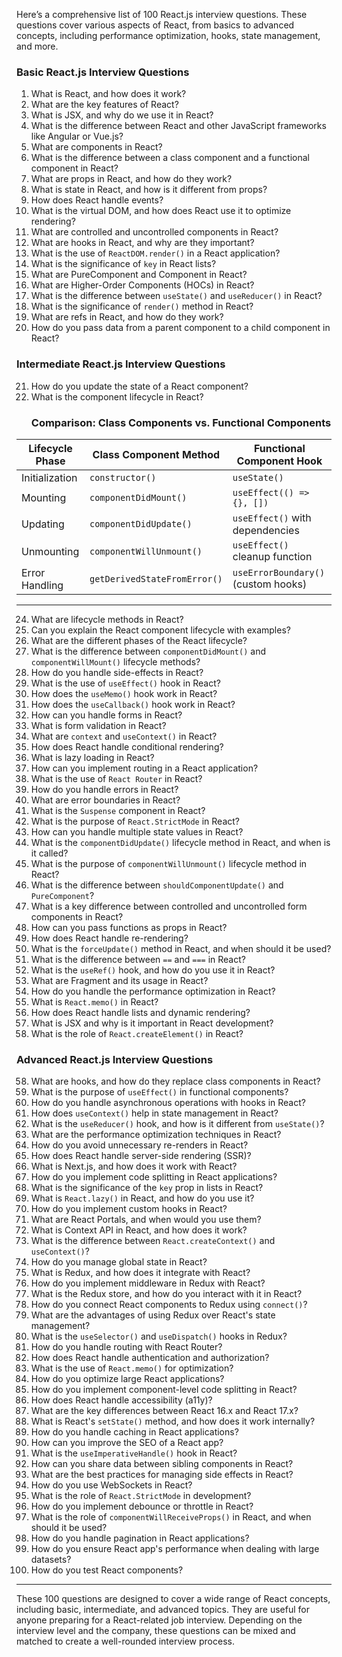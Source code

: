 


Here’s a comprehensive list of 100 React.js interview questions. These questions cover various aspects of React, from basics to advanced concepts, including performance optimization, hooks, state management, and more.

### **Basic React.js Interview Questions**
1. What is React, and how does it work?
2. What are the key features of React?
3. What is JSX, and why do we use it in React?
4. What is the difference between React and other JavaScript frameworks like Angular or Vue.js?
5. What are components in React?
6. What is the difference between a class component and a functional component in React?
7. What are props in React, and how do they work?
8. What is state in React, and how is it different from props?
9. How does React handle events?
10. What is the virtual DOM, and how does React use it to optimize rendering?
11. What are controlled and uncontrolled components in React?
12. What are hooks in React, and why are they important?
13. What is the use of `ReactDOM.render()` in a React application?
14. What is the significance of `key` in React lists?
15. What are PureComponent and Component in React?
16. What are Higher-Order Components (HOCs) in React?
17. What is the difference between `useState()` and `useReducer()` in React?
18. What is the significance of `render()` method in React?
19. What are refs in React, and how do they work?
20. How do you pass data from a parent component to a child component in React?

### **Intermediate React.js Interview Questions**
21. How do you update the state of a React component?
22. What is the component lifecycle in React?
    ### **Comparison: Class Components vs. Functional Components**

| **Lifecycle Phase**        | **Class Component Method**       | **Functional Component Hook**        |
|-----------------------------|----------------------------------|---------------------------------------|
| Initialization              | `constructor()`                 | `useState()`                         |
| Mounting                    | `componentDidMount()`           | `useEffect(() => {}, [])`            |
| Updating                    | `componentDidUpdate()`          | `useEffect()` with dependencies      |
| Unmounting                  | `componentWillUnmount()`        | `useEffect()` cleanup function       |
| Error Handling              | `getDerivedStateFromError()`    | `useErrorBoundary()` (custom hooks)  |

---
24. What are lifecycle methods in React?
25. Can you explain the React component lifecycle with examples?
26. What are the different phases of the React lifecycle?
27. What is the difference between `componentDidMount()` and `componentWillMount()` lifecycle methods?
28. How do you handle side-effects in React?
29. What is the use of `useEffect()` hook in React?
30. How does the `useMemo()` hook work in React?
31. How does the `useCallback()` hook work in React?
32. How can you handle forms in React?
33. What is form validation in React?
34. What are `context` and `useContext()` in React?
35. How does React handle conditional rendering?
36. What is lazy loading in React?
37. How can you implement routing in a React application?
38. What is the use of `React Router` in React?
39. How do you handle errors in React?
40. What are error boundaries in React?
41. What is the `Suspense` component in React?
42. What is the purpose of `React.StrictMode` in React?
43. How can you handle multiple state values in React?
44. What is the `componentDidUpdate()` lifecycle method in React, and when is it called?
45. What is the purpose of `componentWillUnmount()` lifecycle method in React?
46. What is the difference between `shouldComponentUpdate()` and `PureComponent`?
47. What is a key difference between controlled and uncontrolled form components in React?
48. How can you pass functions as props in React?
49. How does React handle re-rendering?
50. What is the `forceUpdate()` method in React, and when should it be used?
51. What is the difference between `==` and `===` in React?
52. What is the `useRef()` hook, and how do you use it in React?
53. What are Fragment and its usage in React?
54. How do you handle the performance optimization in React?
55. What is `React.memo()` in React?
56. How does React handle lists and dynamic rendering?
57. What is JSX and why is it important in React development?
58. What is the role of `React.createElement()` in React?

### **Advanced React.js Interview Questions**
58. What are hooks, and how do they replace class components in React?
59. What is the purpose of `useEffect()` in functional components?
60. How do you handle asynchronous operations with hooks in React?
61. How does `useContext()` help in state management in React?
62. What is the `useReducer()` hook, and how is it different from `useState()`?
63. What are the performance optimization techniques in React?
64. How do you avoid unnecessary re-renders in React?
65. How does React handle server-side rendering (SSR)?
66. What is Next.js, and how does it work with React?
67. How do you implement code splitting in React applications?
68. What is the significance of the `key` prop in lists in React?
69. What is `React.lazy()` in React, and how do you use it?
70. How do you implement custom hooks in React?
71. What are React Portals, and when would you use them?
72. What is Context API in React, and how does it work?
73. What is the difference between `React.createContext()` and `useContext()`?
74. How do you manage global state in React?
75. What is Redux, and how does it integrate with React?
76. How do you implement middleware in Redux with React?
77. What is the Redux store, and how do you interact with it in React?
78. How do you connect React components to Redux using `connect()`?
79. What are the advantages of using Redux over React's state management?
80. What is the `useSelector()` and `useDispatch()` hooks in Redux?
81. How do you handle routing with React Router?
82. How does React handle authentication and authorization?
83. What is the use of `React.memo()` for optimization?
84. How do you optimize large React applications?
85. How do you implement component-level code splitting in React?
86. How does React handle accessibility (a11y)?
87. What are the key differences between React 16.x and React 17.x?
88. What is React's `setState()` method, and how does it work internally?
89. How do you handle caching in React applications?
90. How can you improve the SEO of a React app?
91. What is the `useImperativeHandle()` hook in React?
92. How can you share data between sibling components in React?
93. What are the best practices for managing side effects in React?
94. How do you use WebSockets in React?
95. What is the role of `React.StrictMode` in development?
96. How do you implement debounce or throttle in React?
97. What is the role of `componentWillReceiveProps()` in React, and when should it be used?
98. How do you handle pagination in React applications?
99. How do you ensure React app's performance when dealing with large datasets?
100. How do you test React components?

---

These 100 questions are designed to cover a wide range of React concepts, including basic, intermediate, and advanced topics. They are useful for anyone preparing for a React-related job interview. Depending on the interview level and the company, these questions can be mixed and matched to create a well-rounded interview process.












